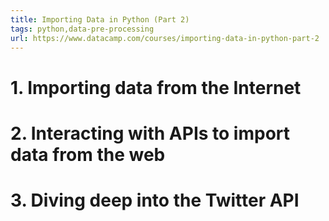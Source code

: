 ```yaml
---
title: Importing Data in Python (Part 2)
tags: python,data-pre-processing
url: https://www.datacamp.com/courses/importing-data-in-python-part-2
---
```


# 1. Importing data from the Internet

# 2. Interacting with APIs to import data from the web

# 3. Diving deep into the Twitter API
